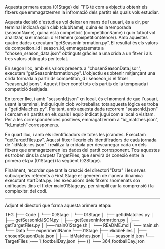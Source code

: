 Aquesta primera etapa (01Stage) del TFG té com a objectiu obtenir els fitxers que emmagatzemen la infromació dels partits els quals vols estudiar.

Aquesta decisió d'estudi es vol deixar en mans de l'usuari, és a dir, per terminal indicarà quin club (clubName), quina és la temporada (seasonName), quina és la competició (competitionName) i quin futbol vol analitzar, si el masculí o el femení (competitionGender). Amb aquestes quatre dades executam "getSeasonInformation.py". El resultat és els valors de competiton_id i season_id, emmagatzemats a "chosen_season_data.json" obtinguts gràcies a una crida a un fitxer i als tres valors obtinguts per teclat. 

En segon lloc, amb els valors presents a "chosenSeasonData.json", executam "getSeasonInformation.py". L'objectiu es obtenir mitjançant una crida formada a partir de competiton_id i seaseon_id el fitxer "season_id.jsons". Aquest fitxer conté tots els partits de la temporada i competició desitjada.

En tercer lloc, i amb "seasonId.json" en local,  és el moment de que l'usuari, usant la terminal, indiqui quin clob vol treballar. tota aquesta lògica es troba a "getIdMatches.py". Per tant, amb aquesta dada recorrem "seasonId.json" i cercam els partits en els quals l'equip indicat jugui com a local o visitam. Per a les correspondències positives, emmagatzemam a "id_matches.json", "id_match" corresponents.

En quart lloc, i amb els identificadors de totes les jorandes. Executam "getTargetFiles.py". Aquest fitxer llegeix els identificadors de cada jornada de "idMatches.json" i realitza la cridada per descarregar cada un dels fitxers que emmagatzemen les dades del partit corresponent. Tots aquestes es troben dins la carpeta TargetFiles, que servirà de conexió entre la primera etapa (01Stage) i la següent (02Stage). 

Finalment, recordar que tant la creació del directori "Data" i les seves subcarpetes referents a First Stage es generen de manera dinàmica executant startData.py. Les execusions dels fitxers anomenats son unificades dins el fixter main01Stage.py, per simplificar la comprensió i la complexitat del codi.

*****************************************************************************************************************************************************************************************

Adjunt el directori que forma aquesta primera etapa:

TFG
├── Code
│   └── 00Stage
│   └── 01Stage
│       ├── getIdMatches.py
│       ├── getSeasonIdJSON.py
│       ├── getSeasonInformation.py
│       ├── getTargetFiles.py
│       ├── main01Stage.sh
│       └── README.md
|   └── main.sh
└── Data
    └── experimentName
        └──01Stage
            ├── MiddleFiles
            │   ├── chosenSeasonData.json
            │   ├── idMatches.json
            │   └── seasonId.json
            └── TargetFiles
                ├── 1_footballDay.json
                ├── {}
                └── 364_footballDay.json

